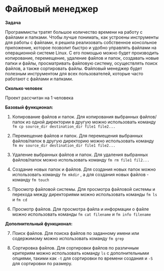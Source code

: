 # Файловый менеджер

**Задача**

Программисты тратят большое количество времени на работу с файлами и папками. Чтобы лучше понимать, как устроены инструменты для работы с файлами, я решила реализовать собственное консольное приложение, которое позволит быстро и удобно управлять файлами на операционной системе Linux. С его помощью можно будет производить копирование, перемещение, удаление файлов и папок, создавать новые папки и файлы, просматривать файловую систему, осуществлять поиск файлов, а также сортировать файлы. Файловый менеджер будет полезным инструментом для всех пользователей, которые часто работают с файлами и папками.

**Сколько человек**

Проект рассчитан на 1 человека

**Базовый функционал:**

1. Копирование файлов и папок. Для копирования выбранных файлов/папок из одной директории в другую можно использовать команду `fm cp source_dir destination_dir file1 file2...` 

2. Перемещение файлов и папок. Для перемещения выбранных файлов/папок в другую директорию можно использовать команду `fm mv source_dir destination_dir file1 file2...`

3. Удаление выбранных файлов и папок. Для удаления выбранных файлов/папок можно использовать команду `fm rm file1 fil2...`

4. Создание новых папок и файлов. Для создания новых папок можно использовать команду `fm mkdir` , а для создания новых файлов - команду `fm touch`

5. Просмотр файловой системы. Для просмотра файловой системы и перехода между директориями можно использовать команды `fm ls` и `fm cd`

6. Просмотр файлов. Для просмотра файла и информации о файле можно использовать команды `fm cat filename` и `fm info filename`

**Дополнительный функционал:**

7. Поиск файлов. Для поиска файлов по заданному имени или содержимому можно использовать команду `fm grep`

8. Сортировка файлов. Для сортировки файлов по различным критериям можно использовать команду `ls` с дополнительными опциями, такими как `-t` для сортировки по времени создания и `-S` для сортировки по размеру.
